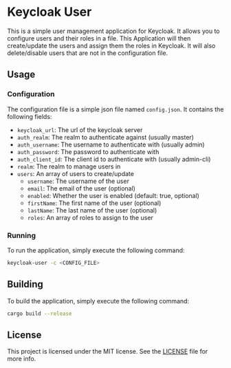 # Keycloak User
This is a simple user management application for Keycloak. It allows you to configure users and their roles in a file.
This Application will then create/update the users and assign them the roles in Keycloak. It will also delete/disable users that are not in the configuration file.

## Usage
### Configuration
The configuration file is a simple json file named `config.json`. It contains the following fields:
- `keycloak_url`: The url of the keycloak server
- `auth_realm`: The realm to authenticate against (usually master)
- `auth_username`: The username to authenticate with (usually admin)
- `auth_password`: The password to authenticate with
- `auth_client_id`: The client id to authenticate with (usually admin-cli)
- `realm`: The realm to manage users in
- `users`: An array of users to create/update
  - `username`: The username of the user
  - `email`: The email of the user (optional)
  - `enabled`: Whether the user is enabled (default: true, optional)
  - `firstName`: The first name of the user (optional)
  - `lastName`: The last name of the user (optional)
  - `roles`: An array of roles to assign to the user

### Running
To run the application, simply execute the following command:

```bash
keycloak-user -c <CONFIG_FILE>
```

## Building
To build the application, simply execute the following command:

```bash
cargo build --release
```

## License
This project is licensed under the MIT license. See the [LICENSE](LICENSE) file for more info.
